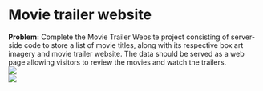 # Movie trailer website
<b>Problem:</b> Complete the Movie Trailer Website project consisting of server-side code to store a list of movie titles, along with its respective box art imagery and movie trailer website. The data should be served as a web page allowing visitors to review the movies and watch the trailers.<br>
<img src="https://github.com/kmalves/movie_website/blob/master/images/uzfCK7W.png"><br>
<img src="https://github.com/kmalves/movie_website/blob/master/images/nVbOhvu.png">

